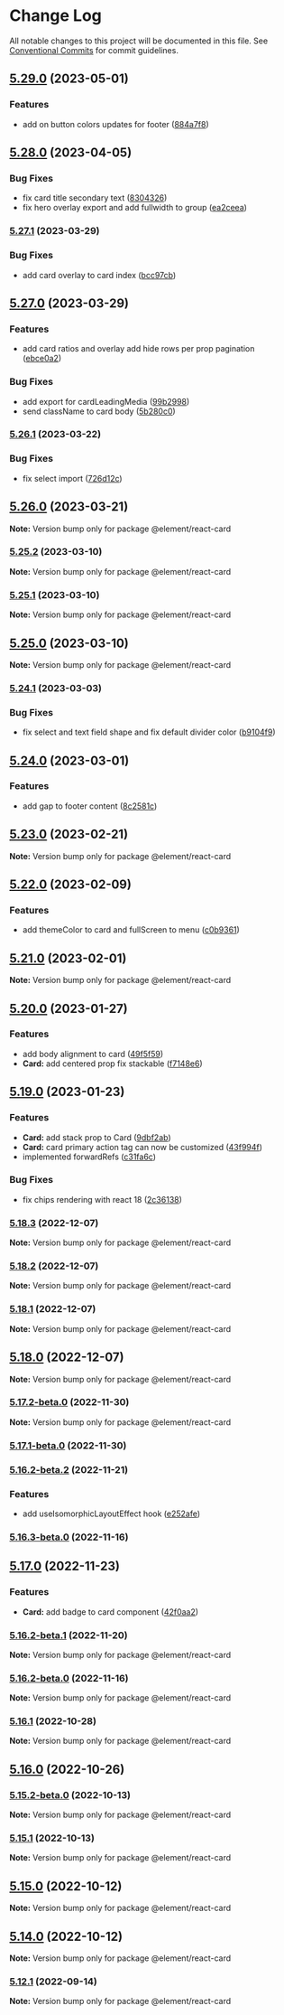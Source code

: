 # Change Log

All notable changes to this project will be documented in this file.
See [Conventional Commits](https://conventionalcommits.org) for commit guidelines.

## [5.29.0](https://github.platforms.engineering/element/element-react/compare/v5.28.0...v5.29.0) (2023-05-01)

### Features

-   add on button colors updates for footer ([884a7f8](https://github.platforms.engineering/element/element-react/commits/884a7f88fa2e8964fe9cdb04f82c35667b238960))

## [5.28.0](https://github.platforms.engineering/element/element-react/compare/v5.27.1...v5.28.0) (2023-04-05)

### Bug Fixes

-   fix card title secondary text ([8304326](https://github.platforms.engineering/element/element-react/commits/8304326034448e92e66403b8a9edb4fba41e2949))
-   fix hero overlay export and add fullwidth to group ([ea2ceea](https://github.platforms.engineering/element/element-react/commits/ea2ceea76ec8206e0d29e68d9e0aa2006e18f75a))

### [5.27.1](https://github.platforms.engineering/element/element-react/compare/v5.27.0...v5.27.1) (2023-03-29)

### Bug Fixes

-   add card overlay to card index ([bcc97cb](https://github.platforms.engineering/element/element-react/commits/bcc97cb2599afb56719f966f17e931eae532f165))

## [5.27.0](https://github.platforms.engineering/element/element-react/compare/v5.26.1...v5.27.0) (2023-03-29)

### Features

-   add card ratios and overlay add hide rows per prop pagination ([ebce0a2](https://github.platforms.engineering/element/element-react/commits/ebce0a2deb6edcc2dd1625618319caf6be7d8926))

### Bug Fixes

-   add export for cardLeadingMedia ([99b2998](https://github.platforms.engineering/element/element-react/commits/99b29988ed38fb6ca9512e6416e39e3082fb9c25))
-   send className to card body ([5b280c0](https://github.platforms.engineering/element/element-react/commits/5b280c0e8f2ff6c4cb06708a650f9a9f6358d6dd))

### [5.26.1](https://github.platforms.engineering/element/element-react/compare/v5.26.0...v5.26.1) (2023-03-22)

### Bug Fixes

-   fix select import ([726d12c](https://github.platforms.engineering/element/element-react/commits/726d12c2bb8724fe432b9c34fde3652b24d2f8bb))

## [5.26.0](https://github.platforms.engineering/element/element-react/compare/v5.25.2...v5.26.0) (2023-03-21)

**Note:** Version bump only for package @element/react-card

### [5.25.2](https://github.platforms.engineering/element/element-react/compare/v5.25.1...v5.25.2) (2023-03-10)

**Note:** Version bump only for package @element/react-card

### [5.25.1](https://github.platforms.engineering/element/element-react/compare/v5.25.0...v5.25.1) (2023-03-10)

**Note:** Version bump only for package @element/react-card

## [5.25.0](https://github.platforms.engineering/element/element-react/compare/v5.24.1...v5.25.0) (2023-03-10)

**Note:** Version bump only for package @element/react-card

### [5.24.1](https://github.platforms.engineering/element/element-react/compare/v5.24.0...v5.24.1) (2023-03-03)

### Bug Fixes

-   fix select and text field shape and fix default divider color ([b9104f9](https://github.platforms.engineering/element/element-react/commits/b9104f9b50054b8e6d32e52376e0c6123c1788bf))

## [5.24.0](https://github.platforms.engineering/element/element-react/compare/v5.23.0...v5.24.0) (2023-03-01)

### Features

-   add gap to footer content ([8c2581c](https://github.platforms.engineering/element/element-react/commits/8c2581c4d7fd0b51d67ed350a0ac44e1b8b45894))

## [5.23.0](https://github.platforms.engineering/element/element-react/compare/v5.22.0...v5.23.0) (2023-02-21)

**Note:** Version bump only for package @element/react-card

## [5.22.0](https://github.platforms.engineering/element/element-react/compare/v5.21.0...v5.22.0) (2023-02-09)

### Features

-   add themeColor to card and fullScreen to menu ([c0b9361](https://github.platforms.engineering/element/element-react/commits/c0b9361a26628ed9eb4cf3ad3f7dcf012a0aabf9))

## [5.21.0](https://github.platforms.engineering/element/element-react/compare/v5.20.0...v5.21.0) (2023-02-01)

**Note:** Version bump only for package @element/react-card

## [5.20.0](https://github.platforms.engineering/element/element-react/compare/v5.19.0...v5.20.0) (2023-01-27)

### Features

-   add body alignment to card ([49f5f59](https://github.platforms.engineering/element/element-react/commits/49f5f591128c5e0109423c35e65e6dd0b4862875))
-   **Card:** add centered prop fix stackable ([f7148e6](https://github.platforms.engineering/element/element-react/commits/f7148e63a2519b054a32b23ad51c4cd8dae74c06))

## [5.19.0](https://github.platforms.engineering/element/element-react/compare/v5.18.3...v5.19.0) (2023-01-23)

### Features

-   **Card:** add stack prop to Card ([9dbf2ab](https://github.platforms.engineering/element/element-react/commits/9dbf2ab99918f7a195c1c4de0e0247212dbca354))
-   **Card:** card primary action tag can now be customized ([43f994f](https://github.platforms.engineering/element/element-react/commits/43f994f78dfa7286416b91f224c0d8542bf351bf))
-   implemented forwardRefs ([c31fa6c](https://github.platforms.engineering/element/element-react/commits/c31fa6cf13725298b75002ac7d226af5e2d334dc))

### Bug Fixes

-   fix chips rendering with react 18 ([2c36138](https://github.platforms.engineering/element/element-react/commits/2c36138841e39f707dc041ab0e40585243ef3cde))

### [5.18.3](https://github.platforms.engineering/element/element-react/compare/v5.18.2...v5.18.3) (2022-12-07)

**Note:** Version bump only for package @element/react-card

### [5.18.2](https://github.platforms.engineering/element/element-react/compare/v5.18.1...v5.18.2) (2022-12-07)

**Note:** Version bump only for package @element/react-card

### [5.18.1](https://github.platforms.engineering/element/element-react/compare/v5.18.0...v5.18.1) (2022-12-07)

**Note:** Version bump only for package @element/react-card

## [5.18.0](https://github.platforms.engineering/element/element-react/compare/v5.17.2-beta.0...v5.18.0) (2022-12-07)

**Note:** Version bump only for package @element/react-card

### [5.17.2-beta.0](https://github.platforms.engineering/element/element-react/compare/v5.17.1-beta.0...v5.17.2-beta.0) (2022-11-30)

**Note:** Version bump only for package @element/react-card

### [5.17.1-beta.0](https://github.platforms.engineering/element/element-react/compare/v5.17.0...v5.17.1-beta.0) (2022-11-30)

### [5.16.2-beta.2](https://github.platforms.engineering/element/element-react/compare/v5.0.1-1...v5.16.2-beta.2) (2022-11-21)

### Features

-   add useIsomorphicLayoutEffect hook ([e252afe](https://github.platforms.engineering/element/element-react/commits/e252afe721d85bff142b239414f1889bc771e442))

### [5.16.3-beta.0](https://github.platforms.engineering/element/element-react/compare/v5.16.2-beta.0...v5.16.3-beta.0) (2022-11-16)

## [5.17.0](https://github.platforms.engineering/element/element-react/compare/v5.16.2-beta.1...v5.17.0) (2022-11-23)

### Features

-   **Card:** add badge to card component ([42f0aa2](https://github.platforms.engineering/element/element-react/commits/42f0aa266f2b9249c4e5324ef1ef0af1d5205f19))

### [5.16.2-beta.1](https://github.platforms.engineering/element/element-react/compare/v5.16.2-beta.0...v5.16.2-beta.1) (2022-11-20)

**Note:** Version bump only for package @element/react-card

### [5.16.2-beta.0](https://github.platforms.engineering/element/element-react/compare/v5.16.1...v5.16.2-beta.0) (2022-11-16)

**Note:** Version bump only for package @element/react-card

### [5.16.1](https://github.platforms.engineering/element/element-react/compare/v5.16.0...v5.16.1) (2022-10-28)

**Note:** Version bump only for package @element/react-card

## [5.16.0](https://github.platforms.engineering/element/element-react/compare/v5.15.2-beta.0...v5.16.0) (2022-10-26)

### [5.15.2-beta.0](https://github.platforms.engineering/element/element-react/compare/v5.15.0...v5.15.1) (2022-10-13)

**Note:** Version bump only for package @element/react-card

### [5.15.1](https://github.platforms.engineering/element/element-react/compare/v5.15.0...v5.15.1) (2022-10-13)

**Note:** Version bump only for package @element/react-card

## [5.15.0](https://github.platforms.engineering/element/element-react/compare/v5.14.0...v5.15.0) (2022-10-12)

**Note:** Version bump only for package @element/react-card

## [5.14.0](https://github.platforms.engineering/element/element-react/compare/v5.14.0-alpha.0...v5.14.0) (2022-10-12)

**Note:** Version bump only for package @element/react-card

### [5.12.1](https://github.platforms.engineering/element/element-react/compare/v5.12.0...v5.12.1) (2022-09-14)

**Note:** Version bump only for package @element/react-card
